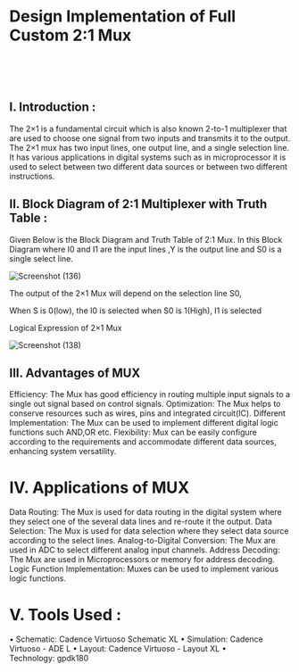 # Design Implementation of Full Custom 2:1 Mux

<br>
<br>
<br>
<h2>I. Introduction :</h2>
<dr>The 2×1 is a fundamental circuit which is also known 2-to-1 multiplexer that are used to choose one signal from two inputs and transmits it to the output. The 2×1 mux has two input lines, one output line, and a single selection line. It has various applications in digital systems such as in microprocessor it is used to select between two different data sources or between two different instructions.<dr>
<dr>

<dr>
<h2>II. Block Diagram of 2:1 Multiplexer with Truth Table :</h2>
Given Below is the Block Diagram and Truth Table of 2:1 Mux. In this Block Diagram where I0 and I1 are the input lines ,Y is the output line and S0 is a single select line.

![Screenshot (136)](https://github.com/user-attachments/assets/d5a33469-e12e-4088-b75f-9714cf996d9e)


The output of the 2×1 Mux will depend on the selection line S0,

When S is 0(low), the I0 is selected
when S0 is 1(High), I1 is selected


Logical Expression of 2×1 Mux

![Screenshot (138)](https://github.com/user-attachments/assets/c661971d-8658-4c23-a1d0-6e77eebca7fd)

<h2>III. Advantages of MUX</h2>

Efficiency: The Mux has good efficiency in routing multiple input signals to a single out signal based on control signals.<dr>
Optimization: The Mux helps to conserve resources such as wires, pins and integrated circuit(IC).<dr>
Different Implementation: The Mux can be used to implement different digital logic functions such AND,OR etc.<dr>
Flexibility: Mux can be easily configure according to the requirements and accommodate different data sources, enhancing system versatility.<dr>

<H1>IV. Applications of MUX</H1>

Data Routing: The Mux is used for data routing in the digital system where they select one of the several data lines and re-route it the output.<dr>
Data Selection: The Mux is used for data selection where they select data source according to the select lines.<dr>
Analog-to-Digital Conversion: The Mux are used in ADC to select different analog input channels.<dr>
Address Decoding: The Mux are used in Microprocessors or memory for address decoding.<dr>
Logic Function Implementation: Muxes can be used to implement various logic functions.<dr>


<H1>V. Tools Used :</H1>

• Schematic: Cadence Virtuoso Schematic XL<dr>
• Simulation: Cadence Virtuoso - ADE L<dr>
• Layout: Cadence Virtuoso - Layout XL<dr>
• Technology: gpdk180<dr>




